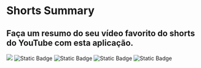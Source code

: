 # Shorts Summary

## Faça um resumo do seu vídeo favorito do shorts do YouTube com esta aplicação.

<img src="https://img.shields.io/static/v1?label=NLW IA&message=Rocketseat&color=7159c1&style=for-the-badge&logo=ghost" style="display:inline;"/>
<img alt="Static Badge" src="https://img.shields.io/badge/HTML5%20-%20a?style=for-the-badge&logo=html5&color=2d3436" style="display:inline;">
 <img alt="Static Badge" src="https://img.shields.io/badge/CSS3%20-%20a?style=for-the-badge&logo=css3&logoColor=%231572B6&color=2d3436" style="display:inline;">
 <img alt="Static Badge" src="https://img.shields.io/badge/JS%20-%20a?style=for-the-badge&logo=javascript&logoColor=%23F7DF1E&color=2d3436" style="display:inline;">
<img alt="Static Badge" src="https://img.shields.io/badge/JS%20-%20a?style=for-the-badge&logo=node.js&logoColor=%23339933&color=2d3436" style="display:inline;">

